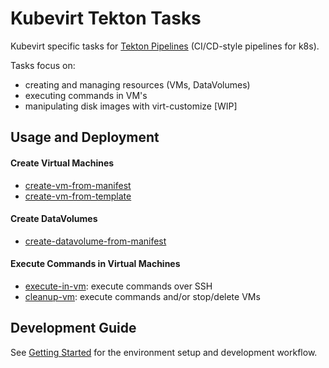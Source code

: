 # Kubevirt Tekton Tasks

Kubevirt specific tasks for [Tekton Pipelines](https://github.com/tektoncd/pipeline) (CI/CD-style pipelines for k8s).

Tasks focus on:

- creating and managing resources (VMs, DataVolumes)
- executing commands in VM's
- manipulating disk images with virt-customize [WIP]

## Usage and Deployment

#### Create Virtual Machines

- [create-vm-from-manifest](tasks/create-vm-from-manifest)
- [create-vm-from-template](tasks/create-vm-from-template)

#### Create DataVolumes

- [create-datavolume-from-manifest](tasks/create-datavolume-from-manifest)

#### Execute Commands in Virtual Machines

- [execute-in-vm](tasks/execute-in-vm): execute commands over SSH
- [cleanup-vm](tasks/cleanup-vm): execute commands and/or stop/delete VMs


## Development Guide

See [Getting Started](docs/getting-started.md) for the environment setup and development workflow.
